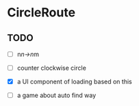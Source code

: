 # CircleRoute
## TODO
  - [ ] n*n->n*m   
  - [ ] counter clockwise circle
  - [x] a UI component of loading  based on this
  - [ ] a game about auto find way 
  
